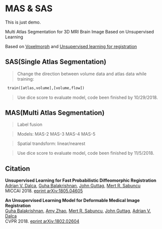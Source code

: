 # MAS & SAS
This is just demo.

Multi Atlas Segmentation for 3D MRI Brain Image Based on Unsupervised Learning 

Based on [Voxelmorph](https://arxiv.org/abs/1809.05231/) and [Unsupervised learning for registration](https://arxiv.org/abs/1805.04605v1/)
## SAS(Single Atlas Segmentation)
> Change the direction between volume data and atlas data while training: 
```python 
 train([atlas,volume],[volume,flow])
```
> Use dice score to evaluate model, code been finished by 10/29/2018.
## MAS(Multi Atlas Segmentation)
>Label fusion 

>Models: MAS-2 MAS-3 MAS-4 MAS-5

>Spatial trandsform: linear/nearest

>Use dice score to evaluate model, code been finished by 11/5/2018.

## Citation
**Unsupervised Learning for Fast Probabilistic Diffeomorphic Registration**  
[Adrian V. Dalca](http://adalca.mit.edu), [Guha Balakrishnan](http://people.csail.mit.edu/balakg/), [John Guttag](https://people.csail.mit.edu/guttag/), [Mert R. Sabuncu](http://sabuncu.engineering.cornell.edu/)  
MICCAI 2018. [eprint arXiv:1805.04605](https://arxiv.org/abs/1805.04605)


**An Unsupervised Learning Model for Deformable Medical Image Registration**  
[Guha Balakrishnan](http://people.csail.mit.edu/balakg/), [Amy Zhao](http://people.csail.mit.edu/xamyzhao/), [Mert R. Sabuncu](http://sabuncu.engineering.cornell.edu/), [John Guttag](https://people.csail.mit.edu/guttag/), [Adrian V. Dalca](http://adalca.mit.edu)  
CVPR 2018. [eprint arXiv:1802.02604](https://arxiv.org/abs/1802.02604)
